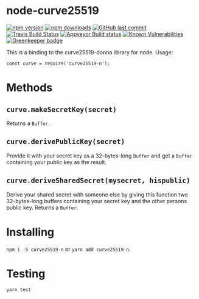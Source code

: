 node-curve25519
===============
[![npm version](https://img.shields.io/npm/v/curve25519-n.svg)](https://www.npmjs.com/package/curve25519-n)
[![npm downloads](https://img.shields.io/npm/dt/curve25519-n.svg)](https://www.npmjs.com/package/curve25519-n)
[![GitHub last commit](https://img.shields.io/github/last-commit/volschin/node-curve25519.svg)](https://github.com/volschin/node-curve25519)
[![Travis Build Status](https://img.shields.io/travis/com/volschin/node-curve25519/master.svg?logo=travis)](https://travis-ci.com/volschin/node-curve25519)
[![Appveyor Build status](https://img.shields.io/appveyor/ci/volschin/node-curve25519/master.svg?logo=appveyor)](https://ci.appveyor.com/project/volschin/node-curve25519)
[![Known Vulnerabilities](https://snyk.io/test/npm/curve25519-n/badge.svg)](https://snyk.io/test/npm/curve25519-n)
[![Greenkeeper badge](https://badges.greenkeeper.io/volschin/node-curve25519.svg)](https://greenkeeper.io/)

This is a binding to the curve25519-donna library for node. Usage:

    const curve = require('curve25519-n');

Methods
=======

`curve.makeSecretKey(secret)`
-----------------------------
Returns a `Buffer`.

`curve.derivePublicKey(secret)`
-------------------------------
Provide it with your secret key as a 32-bytes-long `Buffer` and get a `Buffer` containing your public key as the result.

`curve.deriveSharedSecret(mysecret, hispublic)`
-----------------------------------------------
Derive your shared secret with someone else by giving this function two 32-bytes-long buffers containing your secret key and the other persons public key. Returns a `Buffer`.

Installing
==========
`npm i -S curve25519-n` or `yarn add curve25519-n`.

Testing
==========
`yarn test`
